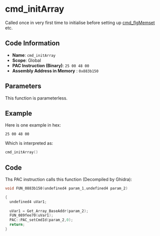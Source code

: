 # cmd_initArray

Called once in very first time to initialise before setting up [cmd_flgMemset](./cmd_flgmemset.md) etc.

## Code Information

- **Name**: `cmd_initArray`
- **Scope**: Global
- **PAC Instruction (Binary)**: `25 00 48 00`
- **Assembly Address in Memory** : `0x883b150`

## Parameters

This function is parameterless.

## Example

Here is one example in hex:

```25 00 48 00```

Which is interpreted as:

```c
cmd_initArray()
```

## Code

Ths PAC instruction calls this function (Decompiled by Ghidra):

```c
void FUN_0883b150(undefined4 param_1,undefined4 param_2)

{
  undefined4 uVar1;
  
  uVar1 = Get_Array_BaseAddr(param_2);
  FUN_089fee70(uVar1);
  PAC::PAC_setCmdId(param_2,0);
  return;
}
```

